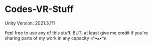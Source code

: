 # Codes-VR-Stuff

Unity Version: 2021.3.1f1
 
Feel free to use any of this stuff.
BUT, at least give me credit if you're sharing parts of my work in any capacity ฅ^•ﻌ•^ฅ
